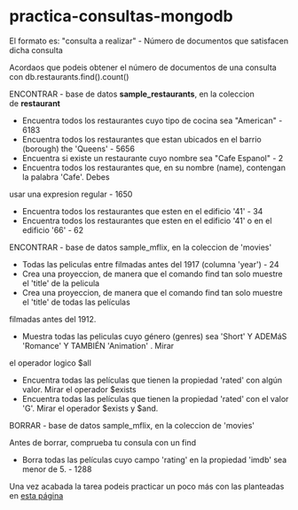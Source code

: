 # practica-consultas-mongodb

El formato es: "consulta a realizar" - Número de documentos que satisfacen dicha consulta

Acordaos que podeis obtener el número de documentos de una consulta con db.restaurants.find().count()

ENCONTRAR - base de datos **sample_restaurants**, en la coleccion de **restaurant**

- Encuentra todos los restaurantes cuyo tipo de cocina sea "American" - 6183
- Encuentra todos los restaurantes que estan ubicados en el barrio (borough) the 'Queens' - 5656
- Encuentra si existe un restaurante cuyo nombre sea "Cafe Espanol" - 2
- Encuentra todos los restaurantes que, en su nombre (name), contengan la palabra 'Cafe'. Debes

usar una expresion regular - 1650

- Encuentra todos los restaurantes que esten en el edificio '41' - 34
- Encuentra todos los restaurantes que esten en el edificio '41' o en el edificio '66' - 62

ENCONTRAR - base de datos sample_mflix, en la coleccion de 'movies'

- Todas las peliculas entre filmadas antes del 1917 (columna 'year') - 24
- Crea una proyeccion, de manera que el comando find tan solo muestre el 'title' de la pelicula
- Crea una proyeccion, de manera que el comando find tan solo muestre el 'title' de todas las películas

filmadas antes del 1912.

- Muestra todas las peliculas cuyo género (genres) sea 'Short' Y ADEMáS 'Romance' Y TAMBIÉN 'Animation' . Mirar

el operador logico $all

- Encuentra todas las películas que tienen la propiedad 'rated' con algún valor. Mirar el operador $exists
- Encuentra todas las películas que tienen la propiedad 'rated' con el valor 'G'. Mirar el operador $exists y $and.

BORRAR - base de datos sample_mflix, en la coleccion de 'movies'

Antes de borrar, comprueba tu consula con un find

- Borra todas las películas cuyo campo 'rating' en la propiedad 'imdb' sea menor de 5. - 1288

Una vez acabada la tarea podeis practicar un poco más con las planteadas en [](https://www.w3resource.com/mongodb-exercises/mongodb-exercise-2.php)[esta página](https://www.w3resource.com/mongodb-exercises/)
